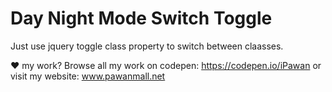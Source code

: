 # Day Night Mode Switch Toggle
Just use jquery toggle class property to switch between claasses.

♥ my work? Browse all my work on codepen: https://codepen.io/iPawan or visit my website: www.pawanmall.net
